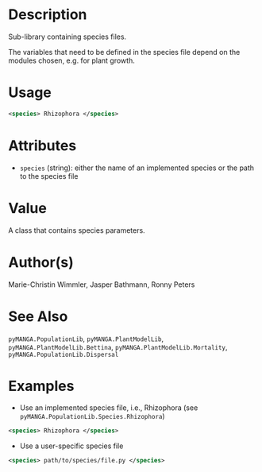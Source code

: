# Description

Sub-library containing species files.

The variables that need to be defined in the species file depend on the modules chosen, e.g. for plant growth.

# Usage

```xml
<species> Rhizophora </species>
```

# Attributes

- ``species`` (string): either the name of an implemented species or the path to the species file

# Value

A class that contains species parameters.

# Author(s)

Marie-Christin Wimmler, Jasper Bathmann, Ronny Peters

# See Also

``pyMANGA.PopulationLib``, 
``pyMANGA.PlantModelLib``, ``pyMANGA.PlantModelLib.Bettina``,
``pyMANGA.PlantModelLib.Mortality``, 
``pyMANGA.PopulationLib.Dispersal``


# Examples

- Use an implemented species file, i.e., Rhizophora (see ``pyMANGA.PopulationLib.Species.Rhizophora``)

```xml
<species> Rhizophora </species>
```

- Use a user-specific species file

```xml
<species> path/to/species/file.py </species>
```